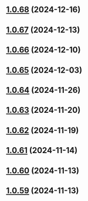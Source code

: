 ## [1.0.68](https://github.com/binary-braids/github-actions-runner/compare/v1.0.67...v1.0.68) (2024-12-16)



## [1.0.67](https://github.com/binary-braids/github-actions-runner/compare/v1.0.66...v1.0.67) (2024-12-13)



## [1.0.66](https://github.com/binary-braids/github-actions-runner/compare/v1.0.65...v1.0.66) (2024-12-10)



## [1.0.65](https://github.com/binary-braids/github-actions-runner/compare/v1.0.64...v1.0.65) (2024-12-03)



## [1.0.64](https://github.com/binary-braids/github-actions-runner/compare/v1.0.63...v1.0.64) (2024-11-26)



## [1.0.63](https://github.com/binary-braids/github-actions-runner/compare/v1.0.62...v1.0.63) (2024-11-20)



## [1.0.62](https://github.com/binary-braids/github-actions-runner/compare/v1.0.61...v1.0.62) (2024-11-19)



## [1.0.61](https://github.com/binary-braids/github-actions-runner/compare/v1.0.60...v1.0.61) (2024-11-14)



## [1.0.60](https://github.com/binary-braids/github-actions-runner/compare/v1.0.59...v1.0.60) (2024-11-13)



## [1.0.59](https://github.com/binary-braids/github-actions-runner/compare/v1.0.58...v1.0.59) (2024-11-13)



